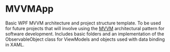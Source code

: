 # MVVMApp
Basic WPF MVVM architecture and project structure template. To be used for future projects that will involve using the [MVVM](https://en.wikipedia.org/wiki/Model%E2%80%93view%E2%80%93viewmodel) architectural pattern for software development. Includes basic folders and an implementation of the ObservableObject class for ViewModels and objects used with data binding in XAML.
